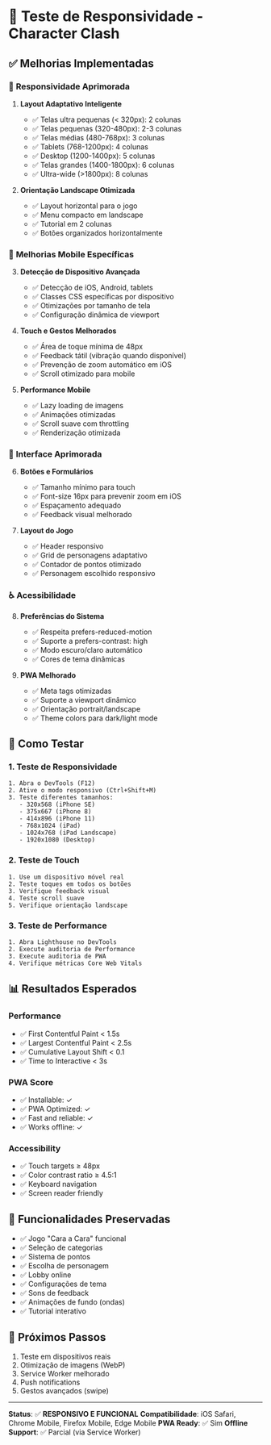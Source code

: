 # 📱 Teste de Responsividade - Character Clash

## ✅ Melhorias Implementadas

### 🎯 **Responsividade Aprimorada**

1. **Layout Adaptativo Inteligente**
   - ✅ Telas ultra pequenas (< 320px): 2 colunas
   - ✅ Telas pequenas (320-480px): 2-3 colunas
   - ✅ Telas médias (480-768px): 3 colunas
   - ✅ Tablets (768-1200px): 4 colunas
   - ✅ Desktop (1200-1400px): 5 colunas
   - ✅ Telas grandes (1400-1800px): 6 colunas
   - ✅ Ultra-wide (>1800px): 8 colunas

2. **Orientação Landscape Otimizada**
   - ✅ Layout horizontal para o jogo
   - ✅ Menu compacto em landscape
   - ✅ Tutorial em 2 colunas
   - ✅ Botões organizados horizontalmente

### 📱 **Melhorias Mobile Específicas**

3. **Detecção de Dispositivo Avançada**
   - ✅ Detecção de iOS, Android, tablets
   - ✅ Classes CSS específicas por dispositivo
   - ✅ Otimizações por tamanho de tela
   - ✅ Configuração dinâmica de viewport

4. **Touch e Gestos Melhorados**
   - ✅ Área de toque mínima de 48px
   - ✅ Feedback tátil (vibração quando disponível)
   - ✅ Prevenção de zoom automático em iOS
   - ✅ Scroll otimizado para mobile

5. **Performance Mobile**
   - ✅ Lazy loading de imagens
   - ✅ Animações otimizadas
   - ✅ Scroll suave com throttling
   - ✅ Renderização otimizada

### 🎨 **Interface Aprimorada**

6. **Botões e Formulários**
   - ✅ Tamanho mínimo para touch
   - ✅ Font-size 16px para prevenir zoom em iOS
   - ✅ Espaçamento adequado
   - ✅ Feedback visual melhorado

7. **Layout do Jogo**
   - ✅ Header responsivo
   - ✅ Grid de personagens adaptativo
   - ✅ Contador de pontos otimizado
   - ✅ Personagem escolhido responsivo

### ♿ **Acessibilidade**

8. **Preferências do Sistema**
   - ✅ Respeita prefers-reduced-motion
   - ✅ Suporte a prefers-contrast: high
   - ✅ Modo escuro/claro automático
   - ✅ Cores de tema dinâmicas

9. **PWA Melhorado**
   - ✅ Meta tags otimizadas
   - ✅ Suporte a viewport dinâmico
   - ✅ Orientação portrait/landscape
   - ✅ Theme colors para dark/light mode

## 🧪 **Como Testar**

### 1. **Teste de Responsividade**
```
1. Abra o DevTools (F12)
2. Ative o modo responsivo (Ctrl+Shift+M)
3. Teste diferentes tamanhos:
   - 320x568 (iPhone SE)
   - 375x667 (iPhone 8)
   - 414x896 (iPhone 11)
   - 768x1024 (iPad)
   - 1024x768 (iPad Landscape)
   - 1920x1080 (Desktop)
```

### 2. **Teste de Touch**
```
1. Use um dispositivo móvel real
2. Teste toques em todos os botões
3. Verifique feedback visual
4. Teste scroll suave
5. Verifique orientação landscape
```

### 3. **Teste de Performance**
```
1. Abra Lighthouse no DevTools
2. Execute auditoria de Performance
3. Execute auditoria de PWA
4. Verifique métricas Core Web Vitals
```

## 📊 **Resultados Esperados**

### Performance
- ✅ First Contentful Paint < 1.5s
- ✅ Largest Contentful Paint < 2.5s
- ✅ Cumulative Layout Shift < 0.1
- ✅ Time to Interactive < 3s

### PWA Score
- ✅ Installable: ✓
- ✅ PWA Optimized: ✓
- ✅ Fast and reliable: ✓
- ✅ Works offline: ✓

### Accessibility
- ✅ Touch targets ≥ 48px
- ✅ Color contrast ratio ≥ 4.5:1
- ✅ Keyboard navigation
- ✅ Screen reader friendly

## 🔧 **Funcionalidades Preservadas**

- ✅ Jogo "Cara a Cara" funcional
- ✅ Seleção de categorias
- ✅ Sistema de pontos
- ✅ Escolha de personagem
- ✅ Lobby online
- ✅ Configurações de tema
- ✅ Sons de feedback
- ✅ Animações de fundo (ondas)
- ✅ Tutorial interativo

## 🎯 **Próximos Passos**

1. Teste em dispositivos reais
2. Otimização de imagens (WebP)
3. Service Worker melhorado
4. Push notifications
5. Gestos avançados (swipe)

---

**Status**: ✅ **RESPONSIVO E FUNCIONAL**
**Compatibilidade**: iOS Safari, Chrome Mobile, Firefox Mobile, Edge Mobile
**PWA Ready**: ✅ Sim
**Offline Support**: ✅ Parcial (via Service Worker)
